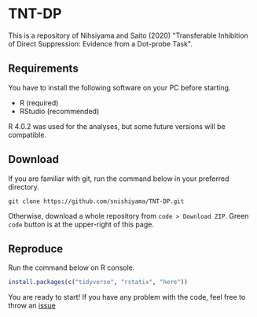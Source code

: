 # TNT-DP

This is a repository of Nihsiyama and Saito (2020) "Transferable Inhibition of Direct Suppression: Evidence from a Dot-probe Task".

## Requirements

You have to install the following software on your PC before starting.

- R (required)
- RStudio (recommended)

R 4.0.2 was used for the analyses, but some future versions will be compatible.

## Download

If you are familiar with git, run the command below in your preferred directory.

```
git clone https://github.com/snishiyama/TNT-DP.git
```

Otherwise, download a whole repository from `code > Download ZIP`. Green `code` button is at the upper-right of this page.

## Reproduce

Run the command below on R console.

```r
install.packages(c("tidyverse", "rstatix", "here"))
```

You are ready to start! If you have any problem with the code, feel free to throw an [issue](https://github.com/snishiyama/TNT-DP/issues)
